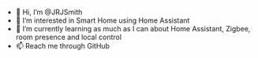 - 👋 Hi, I’m @JRJSmith
- 👀 I’m interested in Smart Home using Home Assistant
- 🌱 I’m currently learning as much as I can about Home Assistant, Zigbee, room presence and local control
- 📫 Reach me through GitHub 

<!---
JRJSmith/JRJSmith is a ✨ special ✨ repository because its `README.md` (this file) appears on your GitHub profile.
You can click the Preview link to take a look at your changes.
--->
